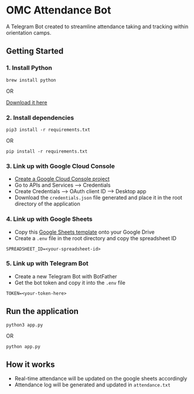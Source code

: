 # OMC Attendance Bot

A Telegram Bot created to streamline attendance taking and tracking within orientation camps.

## Getting Started

### 1. Install Python

```
brew install python
```

OR

[Download it here](https://www.python.org/downloads/)

### 2. Install dependencies

```
pip3 install -r requirements.txt
```

OR

```
pip install -r requirements.txt
```

### 3. Link up with Google Cloud Console

- [Create a Google Cloud Console project](console.cloud.google.com)
- Go to APIs and Services --> Credentials
- Create Credentials --> OAuth client ID --> Desktop app
- Download the `credentials.json` file generated and place it in the root directory of the application

### 4. Link up with Google Sheets

- Copy this [Google Sheets template](https://docs.google.com/spreadsheets/d/14jbJnMyWMaDqw9ZoF5UAC62kja30Ux8x/edit?usp=sharing&ouid=107399073491140729219&rtpof=true&sd=true) onto your Google Drive
- Create a `.env` file in the root directory and copy the spreadsheet ID

```
SPREADSHEET_ID=<your-spreadsheet-id>
```

### 5. Link up with Telegram Bot

- Create a new Telegram Bot with BotFather
- Get the bot token and copy it into the `.env` file

```
TOKEN=<your-token-here>
```

## Run the application

```
python3 app.py
```

OR

```
python app.py
```

## How it works

- Real-time attendance will be updated on the google sheets accordingly
- Attendance log will be generated and updated in `attendance.txt`
